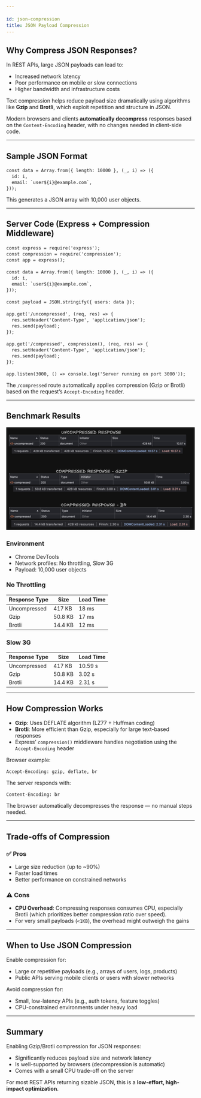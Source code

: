 ```yaml
---

id: json-compression
title: JSON Payload Compression
---
```


## Why Compress JSON Responses?

In REST APIs, large JSON payloads can lead to:

* Increased network latency
* Poor performance on mobile or slow connections
* Higher bandwidth and infrastructure costs

Text compression helps reduce payload size dramatically using algorithms like **Gzip** and **Brotli**, which exploit repetition and structure in JSON.

Modern browsers and clients **automatically decompress** responses based on the `Content-Encoding` header, with no changes needed in client-side code.

---

## Sample JSON Format

```
const data = Array.from({ length: 10000 }, (_, i) => ({
  id: i,
  email: `user${i}@example.com`,
}));
```

This generates a JSON array with 10,000 user objects.

---

## Server Code (Express + Compression Middleware)

```
const express = require('express');
const compression = require('compression');
const app = express();

const data = Array.from({ length: 10000 }, (_, i) => ({
  id: i,
  email: `user${i}@example.com`,
}));

const payload = JSON.stringify({ users: data });

app.get('/uncompressed', (req, res) => {
  res.setHeader('Content-Type', 'application/json');
  res.send(payload);
});

app.get('/compressed', compression(), (req, res) => {
  res.setHeader('Content-Type', 'application/json');
  res.send(payload);
});

app.listen(3000, () => console.log('Server running on port 3000'));
```

The `/compressed` route automatically applies compression (Gzip or Brotli) based on the request’s `Accept-Encoding` header.

---

## Benchmark Results
![Compression Benchmark - DevTools Screenshot](../images/compression-benchmark.png)
### Environment

* Chrome DevTools
* Network profiles: No throttling, Slow 3G
* Payload: 10,000 user objects

### No Throttling

| Response Type | Size    | Load Time |
| ------------- | ------- | --------- |
| Uncompressed  | 417 KB  | 18 ms     |
| Gzip          | 50.8 KB | 17 ms     |
| Brotli        | 14.4 KB | 12 ms     |

### Slow 3G

| Response Type | Size    | Load Time |
| ------------- | ------- | --------- |
| Uncompressed  | 417 KB  | 10.59 s   |
| Gzip          | 50.8 KB | 3.02 s    |
| Brotli        | 14.4 KB | 2.31 s    |

---

## How Compression Works

* **Gzip**: Uses DEFLATE algorithm (LZ77 + Huffman coding)
* **Brotli**: More efficient than Gzip, especially for large text-based responses
* Express’ `compression()` middleware handles negotiation using the `Accept-Encoding` header

Browser example:

```
Accept-Encoding: gzip, deflate, br
```

The server responds with:

```
Content-Encoding: br
```

The browser automatically decompresses the response — no manual steps needed.

---

## Trade-offs of Compression

### ✅ Pros

* Large size reduction (up to \~90%)
* Faster load times
* Better performance on constrained networks

### ⚠️ Cons

* **CPU Overhead**: Compressing responses consumes CPU, especially Brotli (which prioritizes better compression ratio over speed).
* For very small payloads (`<1KB`), the overhead might outweigh the gains

---

## When to Use JSON Compression

Enable compression for:

* Large or repetitive payloads (e.g., arrays of users, logs, products)
* Public APIs serving mobile clients or users with slower networks

Avoid compression for:

* Small, low-latency APIs (e.g., auth tokens, feature toggles)
* CPU-constrained environments under heavy load

---

## Summary

Enabling Gzip/Brotli compression for JSON responses:

* Significantly reduces payload size and network latency
* Is well-supported by browsers (decompression is automatic)
* Comes with a small CPU trade-off on the server

For most REST APIs returning sizable JSON, this is a **low-effort, high-impact optimization**.
